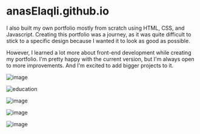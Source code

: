 # anasElaqli.github.io

I also built my own portfolio mostly from scratch using HTML, CSS, and Javascript. Creating this portfolio was a journey, as it was quite difficult to stick to a specific design because I wanted it to look as good as possible.

However, I learned a lot more about front-end development while creating my portfolio.
I'm pretty happy with the current version, but I'm always open to more improvements. And I'm excited to add bigger projects to it.

![image](https://user-images.githubusercontent.com/125779604/221170536-c5d60675-3d4b-4dbc-a41f-3ce4f0682a1f.png)

![education](https://user-images.githubusercontent.com/125779604/221415993-f97bce4e-4a19-426d-ac64-640045b00bd0.png)

![image](https://user-images.githubusercontent.com/125779604/221170618-1ee83cbf-86a4-4ce5-be61-50a8768100b0.png)

![image](https://user-images.githubusercontent.com/125779604/221170703-f832c62d-46c8-41a5-bbe0-3799c0ec31fd.png)

![image](https://user-images.githubusercontent.com/125779604/221170744-ce25bd9a-1216-4011-8033-71640d28381d.png)
